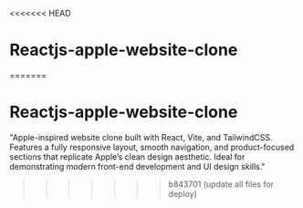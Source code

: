 <<<<<<< HEAD
# Reactjs-apple-website-clone
=======
# Reactjs-apple-website-clone
"Apple-inspired website clone built with React, Vite, and TailwindCSS. Features a fully responsive layout, smooth navigation, and product-focused sections that replicate Apple’s clean design aesthetic. Ideal for demonstrating modern front-end development and UI design skills."
>>>>>>> b843701 (update all files for deploy)
